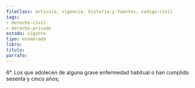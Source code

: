 ```yaml
---
fileClass: articulo, vigencia, historia-y-fuentes, codigo-civil
tags:
- derecho-civil
- derecho-privado
estado: vigente
tipo: enumerado
libro:
titulo:
parrafo:
---
```

6°. Los que adolecen de alguna grave enfermedad habitual o han cumplido sesenta y cinco años;